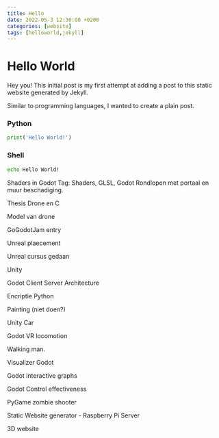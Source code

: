 ```yaml
---
title: Hello
date: 2022-05-3 12:30:00 +0200
categories: [website]
tags: [helloworld,jekyll]
---
```


# Hello World

Hey you! This initial post is my first attempt at adding a post to this static website generated by Jekyll.

Similar to programming languages, I wanted to create a plain post.

### Python 
```Python
print('Hello World!')
```


### Shell
```Bash
echo Hello World!
```


Shaders in Godot
Tag: Shaders, GLSL, Godot 
Rondlopen met portaal en muur beschadiging.

Thesis
Drone en C 

Model van drone

GoGodotJam entry

Unreal plaecement

Unreal cursus gedaan

Unity

Godot Client Server Architecture

Encriptie Python

Painting (niet doen?)

Unity Car 

Godot VR locomotion

Walking man.

Visualizer Godot

Godot interactive graphs

Godot Control effectiveness

PyGame zombie shooter

Static Website generator - Raspberry Pi Server

3D website 

